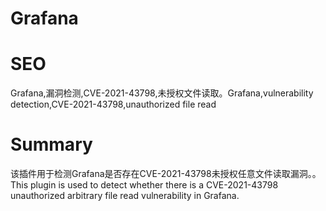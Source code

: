 # Grafana
# SEO
Grafana,漏洞检测,CVE-2021-43798,未授权文件读取。Grafana,vulnerability detection,CVE-2021-43798,unauthorized file read
# Summary
该插件用于检测Grafana是否存在CVE-2021-43798未授权任意文件读取漏洞。。This plugin is used to detect whether there is a CVE-2021-43798 unauthorized arbitrary file read vulnerability in Grafana.
